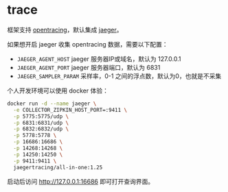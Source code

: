 # trace

框架支持 [opentracing](https://opentracing.io/)，默认集成 [jaeger](https://github.com/jaegertracing/jaeger-client-go)。

如果想开启 jaeger 收集 opentracing 数据，需要以下配置：

- `JAEGER_AGENT_HOST` jaeger 服务器IP或域名，默认为 127.0.0.1
- `JAEGER_AGENT_PORT` jaeger 服务器端口，默认为 6831
- `JAEGER_SAMPLER_PARAM` 采样率，0-1 之间的浮点数，默认为0，也就是不采集

个人开发环境可以使用 docker 体验：

```bash
docker run -d --name jaeger \
  -e COLLECTOR_ZIPKIN_HOST_PORT=:9411 \
  -p 5775:5775/udp \
  -p 6831:6831/udp \
  -p 6832:6832/udp \
  -p 5778:5778 \
  -p 16686:16686 \
  -p 14268:14268 \
  -p 14250:14250 \
  -p 9411:9411 \
  jaegertracing/all-in-one:1.25
```

启动后访问 <http://127.0.0.1:16686> 即可打开查询界面。
